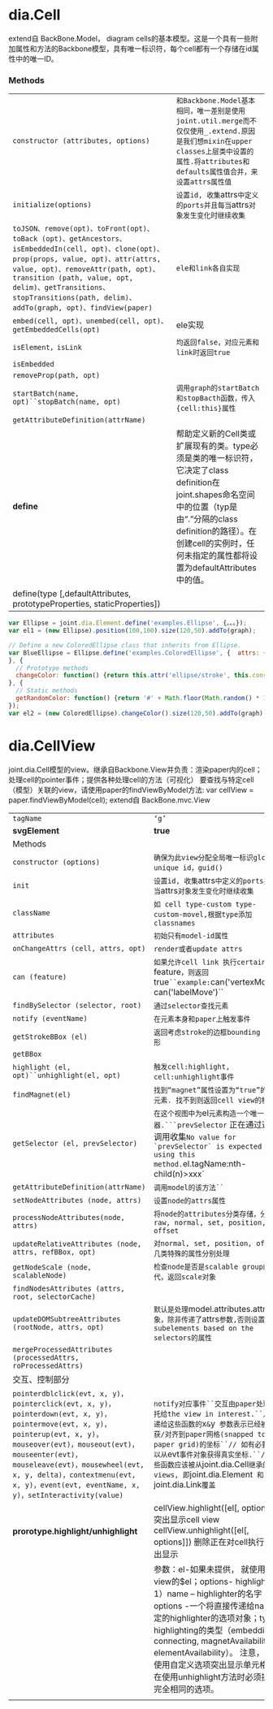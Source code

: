 # dia.Cell
extend自 BackBone.Model， diagram cells的基本模型。这是一个具有一些附加属性和方法的Backbone模型，具有唯一标识符，每个cell都有一个存储在id属性中的唯一ID。

### Methods

|                                                              |                                                              |
| ------------------------------------------------------------ | ------------------------------------------------------------ |
| `constructor (attributes, options)`                          | `和Backbone.Model基本相同，唯一差别是使用joint.util.merge而不仅仅使用_.extend.原因是我们想mixin在upper classes上层类中设置的属性.将attributes和defaults属性值合并，来设置attrs属性值` |
| `initialize(options)`                                        | `设置id, 收集`attrs`中定义的ports并且每当`attrs`对象发生变化时继续收集` |
| `toJSON、remove(opt)、toFront(opt)、toBack (opt)、getAncestors、isEmbeddedIn(cell, opt)、clone(opt)、prop(props, value, opt)、attr(attrs, value, opt)、removeAttr(path, opt)、transition (path, value, opt, delim)、getTransitions、stopTransitions(path, delim)、addTo(graph, opt)、findView(paper)` | `ele和link各自实现`                                          |
| `embed(cell, opt)、unembed(cell, opt)、getEmbeddedCells(opt)` | ele实现                                                      |
| `isElement，isLink`                                          | `均返回false，对应元素和link时返回true`                      |
| `isEmbedded`                                                 |                                                              |
| `removeProp(path, opt)`                                      |                                                              |
| `startBatch(name, opt)``stopBatch(name, opt)`                | `调用graph的startBatch和stopBacth函数，传入{cell:this}属性`  |
| `getAttributeDefinition(attrName)`                           |                                                              |
| **define**                                                   | 帮助定义新的Cell类或扩展现有的类。type必须是类的唯一标识符，它决定了class definition在joint.shapes命名空间中的位置（typ是由“.”分隔的class definition的路径）。在创建cell的实例时，任何未指定的属性都将设置为defaultAttributes中的值。 |
| define(type [,defaultAttributes, prototypeProperties, staticProperties]) |                                                              |

```javascript
var Ellipse = joint.dia.Element.define('examples.Ellipse', {。。。});
var el1 = (new Ellipse).position(100,100).size(120,50).addTo(graph);

// Define a new ColoredEllipse class that inherits from Ellipse.
var BlueEllipse = Ellipse.define('examples.ColoredEllipse', {  attrs: { ellipse: {fill: black'}}
}, {
  // Prototype methods
  changeColor: function() {return this.attr('ellipse/stroke', this.constructor.getRandomColor());}  
}, {
  // Static methods
  getRandomColor: function() {return '#' + Math.floor(Math.random() * 16777215).toString(16);}
});
var el2 = (new ColoredEllipse).changeColor().size(120,50).addTo(graph);
```
# dia.CellView
joint.dia.Cell模型的view。继承自Backbone.View并负责：渲染paper内的cell；处理cell的pointer事件；提供各种处理cell的方法（可视化）
要查找与特定cell（模型）关联的view，请使用paper的findViewByModel方法:
var cellView = paper.findViewByModel(cell);
extend自 BackBone.mvc.View

|                                                              |                                                              |
| ------------------------------------------------------------ | ------------------------------------------------------------ |
| `tagName`                                                    | `‘g’`                                                        |
| **svgElement**                                               | **true**                                                     |
| Methods                                                      |                                                              |
| `constructor (options)`                                      | `确保为此view分配全局唯一标识global unique id，guid()`       |
| `init`                                                       | `设置id, 收集`attrs`中定义的ports并且每当`attrs`对象发生变化时继续收集` |
| `className`                                                  | `如 cell type-custom type-custom-movel,根据type添加classnames` |
| `attributes`                                                 | `初始只有model-id属性`                                       |
| `onChangeAttrs (cell, attrs, opt)`                           | `render或者update attrs`                                     |
| `can (feature)`                                              | `如果允许cell link 执行certain UI `feature`，则返回`true` ``example: `can('vertexMove')`, `can('labelMove')`` |
| `findBySelector (selector, root)`                            | `通过selector查找元素`                                       |
| `notify (eventName)`                                         | `在元素本身和paper上触发事件`                                |
| `getStrokeBBox (el)`                                         | `返回考虑stroke的边框bounding box矩形`                       |
| `getBBox`                                                    | ` `                                                          |
| `highlight (el, opt)``unhighlight(el, opt)`                  | `触发cell:highlight, cell:unhighlight事件`                   |
| `findMagnet(el)`                                             | `找到“magnet”属性设置为“true”的最近元素. 找不到则返回cell view的根元素` |
| `getSelector (el, prevSelector)`                             | `在这个视图中为`el`元素构造一个唯一的选择器.```prevSelector` 正在通过递归调用收集``No value for `prevSelector` is expected when using this method.``el.tagName:nth-child(n)>xxx` |
| `getAttributeDefinition(attrName)`                           | `调用model的该方法`` `                                       |
| `setNodeAttributes (node, attrs)`                            | `设置node的attrs属性`                                        |
| `processNodeAttributes(node, attrs)`                         | `将node的attributes分类存储，分为raw, normal, set, position, offset` |
| `updateRelativeAttributes (node, attrs, refBBox, opt)`       | `对normal, set, position, offset几类特殊的属性分别处理`      |
| `getNodeScale (node, scalableNode)`                          | `检查node是否是scalable group的后代，返回scale对象`          |
| `findNodesAttributes (attrs, root, selectorCache)`           | ` `                                                          |
| `updateDOMSubtreeAttributes (rootNode, attrs, opt)`          | `默认是处理`model.attributes.attrs`对象，除非传递了`attrs`参数,否则设置subelements based on the selectors的属性` |
| `mergeProcessedAttributes (processedAttrs, roProcessedAttrs)` | ` `                                                          |
| 交互、控制部分                                               |                                                              |
| `pointerdblclick(evt, x, y)，pointerclick(evt, x, y)，pointerdown(evt, x, y)，pointermove(evt, x, y)，pointerup(evt, x, y)，mouseover(evt)，mouseout(evt)，mouseenter(evt)，mouseleave(evt)，mousewheel(evt, x, y, delta)，contextmenu(evt, x, y)，event(evt, eventName, x, y)，setInteractivity(value)` | `notify对应事件``交互由paper处理并委托给the view in interest.``// 传递给这些函数的`x` & `y` 参数表示已经被捕获/对齐到paper网格(snapped to the paper grid)的坐标``// 如有必要，可以从`evt`事件对象获得真实坐标.``// 这些函数应该被从`joint.dia.Cell`继承的views, 即`joint.dia.Element` 和`joint.dia.Link`覆盖` |
| **prorotype.highlight/unhighlight**                          | cellView.highlight([el[, options]]) 突出显示cell view cellView.unhighlight([el[, options]]) 删除正在对cell执行的突出显示 |
|                                                              | 参数：el-如果未提供， 就使用cell view的$el；options- highlighter: 1）name – highlighter的名字；2）options -一个将直接传递给name指定的highlighter的选项对象；type: highlighting的类型（embedding, connecting, magnetAvailability, or elementAvailability）。                 注意，如果使用自定义选项突出显示单元格，则在使用unhighlight方法时必须提供完全相同的选项。 |
|                                                              |                                                              |

